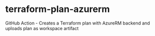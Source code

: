 # terraform-plan-azurerm
GitHub Action - Creates a Terraform plan with AzureRM backend and uploads plan as workspace artifact
